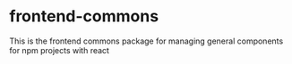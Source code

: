 # frontend-commons
This is the frontend commons package for managing general components for npm projects with react
